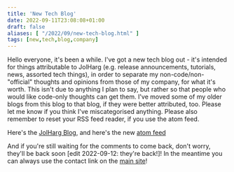 ```yaml
---
title: 'New Tech Blog'
date: 2022-09-11T23:08:08+01:00
draft: false
aliases: [ "/2022/09/new-tech-blog.html" ]
tags: [new,tech,blog,company]
---
```


Hello everyone, it's been a while. I've got a new tech blog out - it's intended for things attributable to JolHarg (e.g. release announcements, tutorials, news, assorted tech things), in order to separate my non-code/non-"official" thoughts and opinions from those of my company, for what it's worth. This isn't due to anything I plan to say, but rather so that people who would like code-only thoughts can get them. I've moved some of my older blogs from this blog to that blog, if they were better attributed, too. Please let me know if you think I've miscategorised anything. Please also remember to reset your RSS feed reader, if you use the atom feed.

Here's the [JolHarg Blog](https://blog.jolharg.com), and here's the new [atom feed](https://blog.jolharg.com/atom.xml)

And if you're still waiting for the comments to come back, don't worry, they'll be back soon [edit 2022-09-12: they're back!]! In the meantime you can always use the contact link on the [main site](https://dandart.co.uk)!
